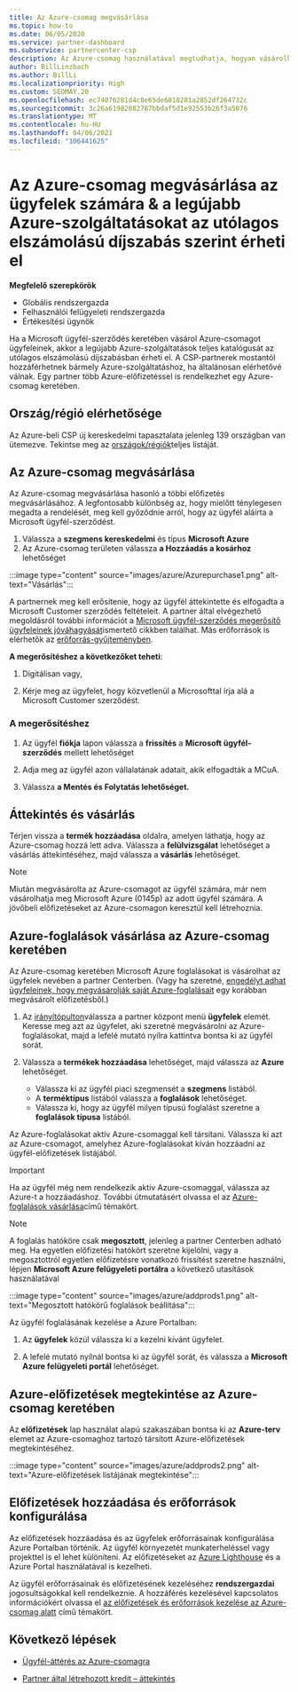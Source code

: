 ```yaml
---
title: Az Azure-csomag megvásárlása
ms.topic: how-to
ms.date: 06/05/2020
ms.service: partner-dashboard
ms.subservice: partnercenter-csp
description: Az Azure-csomag használatával megtudhatja, hogyan vásárolhat egy vagy több Azure-előfizetést, az Azure-foglalásokat, az erőforrások konfigurálását, valamint az előfizetések megtekintését és hozzáadását.
author: BillLinzbach
ms.author: BillLi
ms.localizationpriority: High
ms.custom: SEOMAY.20
ms.openlocfilehash: ec74076281d4c8e65de6818281a2852df264732c
ms.sourcegitcommit: 3c26a61982082787bbdaf5d1e92553b26f3a5076
ms.translationtype: MT
ms.contentlocale: hu-HU
ms.lasthandoff: 04/06/2021
ms.locfileid: "106441625"
---
```

# <a name="purchase-the-azure-plan-for-customers--access-the-latest-azure-services-at-pay-as-you-go-rates"></a>Az Azure-csomag megvásárlása az ügyfelek számára & a legújabb Azure-szolgáltatásokat az utólagos elszámolású díjszabás szerint érheti el

**Megfelelő szerepkörök**

- Globális rendszergazda
- Felhasználói felügyeleti rendszergazda
- Értékesítési ügynök

Ha a Microsoft ügyfél-szerződés keretében vásárol Azure-csomagot ügyfeleinek, akkor a legújabb Azure-szolgáltatások teljes katalógusát az utólagos elszámolású díjszabásban érheti el. A CSP-partnerek mostantól hozzáférhetnek bármely Azure-szolgáltatáshoz, ha általánosan elérhetővé válnak. Egy partner több Azure-előfizetéssel is rendelkezhet egy Azure-csomag keretében. 

## <a name="countryregion-availability"></a>Ország/régió elérhetősége

Az Azure-beli CSP új kereskedelmi tapasztalata jelenleg 139 országban van ütemezve. Tekintse meg az [országok/régiók](https://query.prod.cms.rt.microsoft.com/cms/api/am/binary/RE3QN0x)teljes listáját. 

## <a name="how-to-purchase-azure-plan"></a>Az Azure-csomag megvásárlása

Az Azure-csomag megvásárlása hasonló a többi előfizetés megvásárlásához. A legfontosabb különbség az, hogy mielőtt ténylegesen megadta a rendelését, meg kell győződnie arról, hogy az ügyfél aláírta a Microsoft ügyfél-szerződést.

1. Válassza a **szegmens kereskedelmi** és típus **Microsoft Azure** 
2. Az Azure-csomag területen válassza **a Hozzáadás a kosárhoz** lehetőséget

:::image type="content" source="images/azure/Azurepurchase1.png" alt-text="Vásárlás":::

A partnernek meg kell erősítenie, hogy az ügyfél áttekintette és elfogadta a Microsoft Customer szerződés feltételeit. A partner által elvégezhető megoldásról további információt a [Microsoft ügyfél-szerződés megerősítő ügyfeleinek jóváhagyását](confirm-customer-agreement.md)ismertető cikkben találhat. Más erőforrások is elérhetők az [erőforrás-gyűjteményben](https://partner.microsoft.com/resources/collection/Microsoft-Customer-Agreement-in-the-CSP-program#/).

**A megerősítéshez a következőket teheti**: 

1. Digitálisan vagy,

2. Kérje meg az ügyfelet, hogy közvetlenül a Microsofttal írja alá a Microsoft Customer szerződést. 

### <a name="to-confirm"></a>A megerősítéshez 

1. Az ügyfél **fiókja** lapon válassza a **frissítés** a **Microsoft ügyfél-szerződés** mellett lehetőséget  

2. Adja meg az ügyfél azon vállalatának adatait, akik elfogadták a MCuA.

3. Válassza **a Mentés és Folytatás lehetőséget.**  

## <a name="review-and-buy"></a>Áttekintés és vásárlás

Térjen vissza a **termék hozzáadása** oldalra, amelyen láthatja, hogy az Azure-csomag hozzá lett adva. Válassza a **felülvizsgálat** lehetőséget a vásárlás áttekintéséhez, majd válassza a **vásárlás** lehetőséget. 

>[!Note]
>Miután megvásárolta az Azure-csomagot az ügyfél számára, már nem vásárolhatja meg Microsoft Azure (0145p) az adott ügyfél számára. A jövőbeli előfizetéseket az Azure-csomagon keresztül kell létrehoznia.

## <a name="purchase-azure-reservations-under-the-azure-plan"></a>Azure-foglalások vásárlása az Azure-csomag keretében 
  
Az Azure-csomag keretében Microsoft Azure foglalásokat is vásárolhat az ügyfelek nevében a partner Centerben. (Vagy ha szeretné, [engedélyt adhat ügyfeleinek, hogy megvásárolják saját Azure-foglalásait](give-customers-permission.md) egy korábban megvásárolt előfizetésből.)

1. Az [irányítópulton](https://partner.microsoft.com/dashboard/)válassza a partner központ menü **ügyfelek** elemét. Keresse meg azt az ügyfelet, aki szeretné megvásárolni az Azure-foglalásokat, majd a lefelé mutató nyílra kattintva bontsa ki az ügyfél sorát.

2. Válassza a **termékek hozzáadása** lehetőséget, majd válassza az **Azure** lehetőséget. 

   - Válassza ki az ügyfél piaci szegmensét a **szegmens** listából.
   - A **terméktípus** listából válassza a **foglalások** lehetőséget.
   - Válassza ki, hogy az ügyfél milyen típusú foglalást szeretne a **foglalások típusa** listából.

Az Azure-foglalásokat aktív Azure-csomaggal kell társítani. Válassza ki azt az Azure-csomagot, amelyhez Azure-foglalásokat kíván hozzáadni az ügyfél-előfizetések listájából. 

>[!Important] 
>Ha az ügyfél még nem rendelkezik aktív Azure-csomaggal, válassza az Azure-t a hozzáadáshoz. További útmutatásért olvassa el az [Azure-foglalások vásárlása](azure-reservations-buying.md#purchase-azure-reservations)című témakört.

>[!Note]
>A foglalás hatóköre csak **megosztott**, jelenleg a partner Centerben adható meg. Ha egyetlen előfizetési hatókört szeretne kijelölni, vagy a megosztottról egyetlen előfizetésre vonatkozó frissítést szeretne használni, lépjen **Microsoft Azure felügyeleti portálra** a következő utasítások használatával 

:::image type="content" source="images/azure/addprods1.png" alt-text="Megosztott hatókörű foglalások beállítása":::

Az ügyfél foglalásának kezelése a Azure Portalban: 

1. Az **ügyfelek** közül válassza ki a kezelni kívánt ügyfelet. 

2. A lefelé mutató nyílnál bontsa ki az ügyfél sorát, és válassza a **Microsoft Azure felügyeleti portál** lehetőséget.  
 
## <a name="view-azure-subscriptions-under-the-azure-plan"></a>Azure-előfizetések megtekintése az Azure-csomag keretében

Az **előfizetések** lap használat alapú szakaszában bontsa ki az **Azure-terv** elemet az Azure-csomaghoz tartozó társított Azure-előfizetések megtekintéséhez.

:::image type="content" source="images/azure/addprods2.png" alt-text="Azure-előfizetések listájának megtekintése"::: 


## <a name="add-subscriptions-and-configure-resources"></a>Előfizetések hozzáadása és erőforrások konfigurálása

Az előfizetések hozzáadása és az ügyfelek erőforrásainak konfigurálása Azure Portalban történik. Az ügyfél környezetét munkaterheléssel vagy projekttel is el lehet különíteni. Az előfizetéseket az [Azure Lighthouse](https://azure.microsoft.com/services/azure-lighthouse/) és a Azure Portal használatával is kezelheti. 

Az ügyfél erőforrásainak és előfizetésének kezeléséhez **rendszergazdai** jogosultságokkal kell rendelkeznie. A hozzáférés kezelésével kapcsolatos információkért olvassa el [az előfizetések és erőforrások kezelése az Azure-csomag alatt](azure-plan-manage.md) című témakört.

## <a name="next-steps"></a>Következő lépések

- [Ügyfél-áttérés az Azure-csomagra](azure-plan-transition.md)

- [Partner által létrehozott kredit – áttekintés](partner-earned-credit.md)
